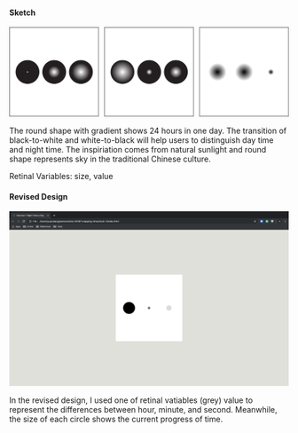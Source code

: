 #### Sketch
![illustrative images](./clock-1-original.png)

The round shape with gradient shows 24 hours in one day. The transition of black-to-white and white-to-black will help users to distinguish day time and night time. The inspiriation comes from natural sunlight and round shape represents sky in the traditional Chinese culture.

Retinal Variables: size, value

#### Revised Design
![illustrative images](./clock-1-revised.png)

In the revised design, I used one of retinal vatiables (grey) value to represent the differences between hour, minute, and second. Meanwhile, the size of each circle shows the current progress of time.
